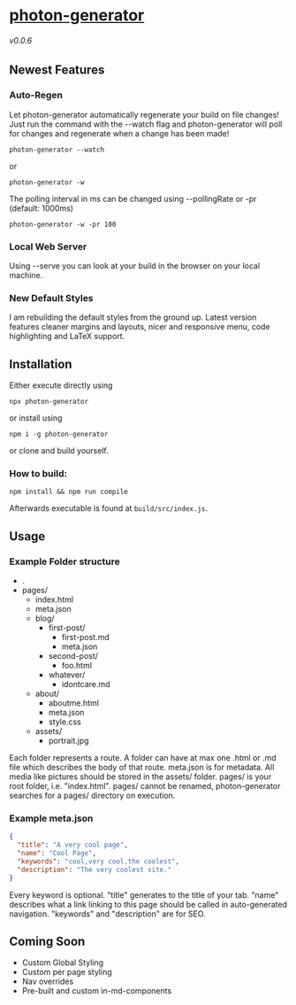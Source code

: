 # [photon-generator](https://github.com/DarkPhotonBeam/photon-generator)
###### v0.0.6

## Newest Features

### Auto-Regen

Let photon-generator automatically regenerate your build on file changes! Just run the command with the --watch flag and photon-generator will poll for changes and regenerate when a change has been made!
```shell
photon-generator --watch
```
or
```shell
photon-generator -w
```

The polling interval in ms can be changed using --pollingRate or -pr (default: 1000ms)
```shell
photon-generator -w -pr 100
```

### Local Web Server

Using --serve you can look at your build in the browser on your local machine.

### New Default Styles

I am rebuilding the default styles from the ground up. Latest version features cleaner margins and layouts, nicer and responsive menu, code highlighting and LaTeX support.

## Installation

Either execute directly using
```shell
npx photon-generator
```
or install using
```shell
npm i -g photon-generator
```
or clone and build yourself.

### How to build:
```shell
npm install && npm run compile
```

Afterwards executable is found at ``build/src/index.js``.

## Usage
### Example Folder structure

- .
- pages/
  - index.html
  - meta.json
  - blog/
    - first-post/
      - first-post.md
      - meta.json
    - second-post/
      - foo.html
    - whatever/
      - idontcare.md
  - about/
    - aboutme.html
    - meta.json
    - style.css
  - assets/
    - portrait.jpg

Each folder represents a route. A folder can have at max one .html or .md file which describes the body of that route.
meta.json is for metadata. All media like pictures should be stored in the assets/ folder. pages/ is your root folder, i.e. "index.html". pages/ cannot be renamed, photon-generator searches for a pages/ directory on execution.

### Example meta.json

```json
{
  "title": "A very cool page",
  "name": "Cool Page",
  "keywords": "cool,very cool,the coolest",
  "description": "The very coolest site."
}
```

Every keyword is optional.
"title" generates to the title of your tab.
"name" describes what a link linking to this page should be called in auto-generated navigation. "keywords" and "description" are for SEO.

## Coming Soon

* Custom Global Styling
* Custom per page styling
* Nav overrides
* Pre-built and custom in-md-components
